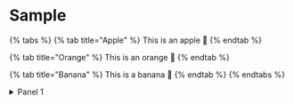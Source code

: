 # Sample

{% tabs %}
{% tab title="Apple" %}
This is an apple 🍎
{% endtab %}

{% tab title="Orange" %}
This is an orange 🍊
{% endtab %}

{% tab title="Banana" %}
This is a banana 🍌
{% endtab %}
{% endtabs %}

<details>

<summary>Panel 1</summary>

Panel 1 body

</details>
